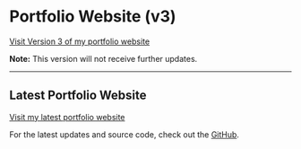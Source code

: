 # Portfolio Website (v3)

[Visit Version 3 of my portfolio website](https://v3.dulapahv.dev/)

**Note:** This version will not receive further updates.

---

## Latest Portfolio Website

[Visit my latest portfolio website](https://dulapahv.dev)

For the latest updates and source code, check out the [GitHub](https://github.com/dulapahv/dulapahv-portfolio).
